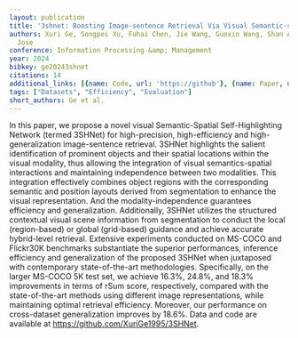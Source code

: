 ```yaml
---
layout: publication
title: '3shnet: Boosting Image-sentence Retrieval Via Visual Semantic-spatial Self-highlighting'
authors: Xuri Ge, Songpei Xu, Fuhai Chen, Jie Wang, Guoxin Wang, Shan An, Joemon M.
  Jose
conference: Information Processing &amp; Management
year: 2024
bibkey: ge20243shnet
citations: 14
additional_links: [{name: Code, url: 'https://github'}, {name: Paper, url: 'https://arxiv.org/abs/2404.17273'}]
tags: ["Datasets", "Efficiency", "Evaluation"]
short_authors: Ge et al.
---
```

In this paper, we propose a novel visual Semantic-Spatial Self-Highlighting
Network (termed 3SHNet) for high-precision, high-efficiency and
high-generalization image-sentence retrieval. 3SHNet highlights the salient
identification of prominent objects and their spatial locations within the
visual modality, thus allowing the integration of visual semantics-spatial
interactions and maintaining independence between two modalities. This
integration effectively combines object regions with the corresponding semantic
and position layouts derived from segmentation to enhance the visual
representation. And the modality-independence guarantees efficiency and
generalization. Additionally, 3SHNet utilizes the structured contextual visual
scene information from segmentation to conduct the local (region-based) or
global (grid-based) guidance and achieve accurate hybrid-level retrieval.
Extensive experiments conducted on MS-COCO and Flickr30K benchmarks
substantiate the superior performances, inference efficiency and generalization
of the proposed 3SHNet when juxtaposed with contemporary state-of-the-art
methodologies. Specifically, on the larger MS-COCO 5K test set, we achieve
16.3%, 24.8%, and 18.3% improvements in terms of rSum score, respectively,
compared with the state-of-the-art methods using different image
representations, while maintaining optimal retrieval efficiency. Moreover, our
performance on cross-dataset generalization improves by 18.6%. Data and code
are available at https://github.com/XuriGe1995/3SHNet.